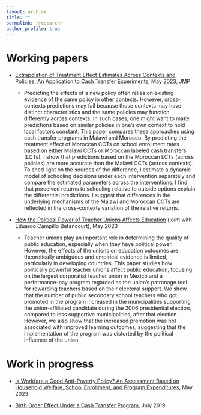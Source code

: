 ```yaml
---
layout: archive
title: ""
permalink: /research/
author_profile: true
---
```


Working papers
======
* [Extrapolation of Treatment Effect Estimates Across Contexts and Policies: An Application to Cash Transfer Experiments](http://KensukeMaeba.github.io/files/Extrapolation_draft.pdf), May 2023, JMP
  * Predicting the effects of a new policy often relies on existing evidence of the same policy in other contexts. However, cross-contexts predictions may fail because those contexts may have distinct characteristics and the same policies may function differently across contexts. In such cases, one might want to make predictions based on similar policies in one’s own context to hold local factors constant. This paper compares these approaches using cash transfer programs in Malawi and Morocco. By predicting the treatment effect of Moroccan CCTs on school enrollment rates based on either Malawi CCTs or Moroccan labeled cash transfers (LCTs), I show that predictions based on the Moroccan LCTs (across policies) are more accurate than the Malawi CCTs (across contexts). To shed light on the sources of the difference, I estimate a dynamic model of schooling decisions under each intervention separately and compare the estimated parameters across the interventions. I find that perceived returns to schooling relative to outside options explain the differential predictions. I suggest that differences in the underlying mechanisms of the Malawi and Moroccan CCTs are reflected in the cross-contexts variation of the relative returns.

* [How the Political Power of Teacher Unions Affects Education](http://KensukeMaeba.github.io/files/Teacher-union-draft.pdf) (joint with Eduardo Campillo Betancourt), May 2023
  * Teacher unions play an important role in determining the quality of public education, especially when they have political power. However, the effects of the unions on education outcomes are theoretically ambiguous and empirical evidence is limited, particularly in developing countries. This paper studies how politically powerful teacher unions affect public education, focusing on the largest corporatist teacher union in Mexico and a performance-pay program regarded as the union’s patronage tool for rewarding teachers based on their electoral support. We show that the number of public secondary school teachers who got promoted in the program increased in the municipalities supporting the union-affiliated candidate during the 2006 presidential election, compared to less supportive municipalities, after that election. However, we also show that the increased promotion was not associated with improved learning outcomes, suggesting that the implementation of the program was distorted by the political influence of the union.


Work in progress
======
* [Is Workfare a Good Anti-Poverty Policy? An Assessment Based on Household Welfare, School Enrollment, and
Program Expenditures](http://KensukeMaeba.github.io/files/workfare_draft.pdf), May 2023

* [Birth Order Effect Under a Cash Transfer Program](https://papers.ssrn.com/sol3/papers.cfm?abstract_id=3010113), July 2019

